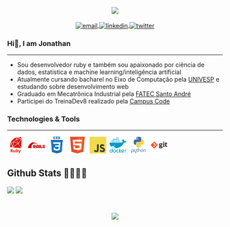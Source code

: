 <div id="header" align="center">
  <img src="https://media.giphy.com/media/v1.Y2lkPTc5MGI3NjExOTgxMjE3NDdkYWYxYTIzNmZmNTdlZTBhNjhhZGYxNzJhM2YzMmVjZiZjdD1n/BemKqR9RDK4V2/giphy.gif" width="300"/>
  <p></p>
  <a href="mailto:jonathan.deoliveira@outlook.com.br" target="_blank">
	  <img align="center" src="https://img.shields.io/badge/-Outlook-05122A?style=flat&logo=microsoft-outlook" alt="email"/>
  </a>
  <a href="https://linkedin.com/in/jonathan-deoliveira" target="_blank">
    <img align="center" src="https://img.shields.io/badge/-Jonathan_de_Oliveira-05122A?style=flat&logo=linkedin" alt="linkedin"/>
  </a>
  <a href="https://twitter.com/jowcode" target="_blank">
    <img align="center" src="https://img.shields.io/badge/-jowcode-05122A?style=flat&logo=twitter" alt="twitter"/>
  </a>
</div>


### Hi👋, I am Jonathan 
---
- Sou desenvolvedor ruby e também sou apaixonado por ciência de dados, estatística e machine learning/inteligência artificial
- Atualmente cursando bacharel no Eixo de Computação pela [UNIVESP](https://univesp.br) e estudando sobre desenvolvimento web
- Graduado em Mecatrônica Industrial pela [FATEC Santo André](http://www.fatecsantoandre.edu.br/)
- Participei do TreinaDev8 realizado pela [Campus Code](https://www.campuscode.com.br)

 
### Technologies & Tools
---
<div>
  <img src="https://github.com/devicons/devicon/blob/master/icons/ruby/ruby-plain-wordmark.svg"  title="CSS3" alt="Ruby" width="40" height="40"/>&nbsp;
  <img src="https://github.com/devicons/devicon/blob/master/icons/rails/rails-plain-wordmark.svg"  title="CSS3" alt="Rails" width="40" height="40"/>&nbsp;
  <img src="https://github.com/devicons/devicon/blob/master/icons/css3/css3-plain-wordmark.svg"  title="CSS3" alt="CSS" width="40" height="40"/>&nbsp;
  <img src="https://github.com/devicons/devicon/blob/master/icons/html5/html5-original.svg" title="HTML5" alt="HTML" width="40" height="40"/>&nbsp;
  <img src="https://github.com/devicons/devicon/blob/master/icons/javascript/javascript-original.svg" title="JavaScript" alt="JavaScript" width="40" height="40"/>&nbsp;
  <img src="https://github.com/devicons/devicon/blob/master/icons/docker/docker-plain-wordmark.svg" title="JavaScript" alt="Docker" width="40" height="40"/>&nbsp;
  <img src="https://github.com/devicons/devicon/blob/master/icons/python/python-original-wordmark.svg" title="Python" alt="JavaScript" width="40" height="40"/>&nbsp;
  <img src="https://github.com/devicons/devicon/blob/master/icons/git/git-original-wordmark.svg" title="Git" **alt="Git" width="40" height="40"/>
</div>


Github Stats 👨🏻‍💻🔥
---
<div>
<a>
  <img align="center" src="https://github-readme-stats.vercel.app/api?username=jonathandeoliveira&layout=compact&theme=transparent&border_radius=5&show_icons=true" width= 48%; />
</a>

<a href="https://github.com/anuraghazra/convoychat">
  <img align="center" src="https://github-readme-stats.vercel.app/api/top-langs/?username=jonathandeoliveira&border_radius=5&layout=compact&theme=transparent" />
</a>

&nbsp;
&nbsp;
&nbsp;

<div id="header" align="center" >
 <img src="https://media.giphy.com/media/CcwLAV11cALh3OuEJ5/giphy.gif" width="300"/>
</div>
